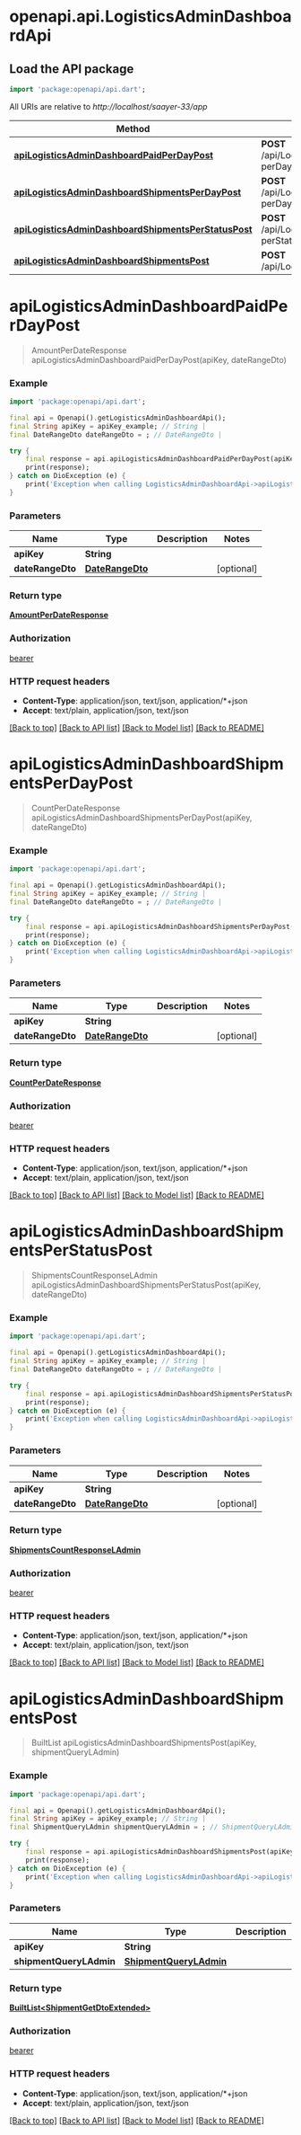 # openapi.api.LogisticsAdminDashboardApi

## Load the API package
```dart
import 'package:openapi/api.dart';
```

All URIs are relative to *http://localhost/saayer-33/app*

Method | HTTP request | Description
------------- | ------------- | -------------
[**apiLogisticsAdminDashboardPaidPerDayPost**](LogisticsAdminDashboardApi.md#apilogisticsadmindashboardpaidperdaypost) | **POST** /api/LogisticsAdminDashboard/paid-perDay | 
[**apiLogisticsAdminDashboardShipmentsPerDayPost**](LogisticsAdminDashboardApi.md#apilogisticsadmindashboardshipmentsperdaypost) | **POST** /api/LogisticsAdminDashboard/shipments-perDay | 
[**apiLogisticsAdminDashboardShipmentsPerStatusPost**](LogisticsAdminDashboardApi.md#apilogisticsadmindashboardshipmentsperstatuspost) | **POST** /api/LogisticsAdminDashboard/shipments-perStatus | 
[**apiLogisticsAdminDashboardShipmentsPost**](LogisticsAdminDashboardApi.md#apilogisticsadmindashboardshipmentspost) | **POST** /api/LogisticsAdminDashboard/shipments | 


# **apiLogisticsAdminDashboardPaidPerDayPost**
> AmountPerDateResponse apiLogisticsAdminDashboardPaidPerDayPost(apiKey, dateRangeDto)



### Example
```dart
import 'package:openapi/api.dart';

final api = Openapi().getLogisticsAdminDashboardApi();
final String apiKey = apiKey_example; // String | 
final DateRangeDto dateRangeDto = ; // DateRangeDto | 

try {
    final response = api.apiLogisticsAdminDashboardPaidPerDayPost(apiKey, dateRangeDto);
    print(response);
} catch on DioException (e) {
    print('Exception when calling LogisticsAdminDashboardApi->apiLogisticsAdminDashboardPaidPerDayPost: $e\n');
}
```

### Parameters

Name | Type | Description  | Notes
------------- | ------------- | ------------- | -------------
 **apiKey** | **String**|  | 
 **dateRangeDto** | [**DateRangeDto**](DateRangeDto.md)|  | [optional] 

### Return type

[**AmountPerDateResponse**](AmountPerDateResponse.md)

### Authorization

[bearer](../README.md#bearer)

### HTTP request headers

 - **Content-Type**: application/json, text/json, application/*+json
 - **Accept**: text/plain, application/json, text/json

[[Back to top]](#) [[Back to API list]](../README.md#documentation-for-api-endpoints) [[Back to Model list]](../README.md#documentation-for-models) [[Back to README]](../README.md)

# **apiLogisticsAdminDashboardShipmentsPerDayPost**
> CountPerDateResponse apiLogisticsAdminDashboardShipmentsPerDayPost(apiKey, dateRangeDto)



### Example
```dart
import 'package:openapi/api.dart';

final api = Openapi().getLogisticsAdminDashboardApi();
final String apiKey = apiKey_example; // String | 
final DateRangeDto dateRangeDto = ; // DateRangeDto | 

try {
    final response = api.apiLogisticsAdminDashboardShipmentsPerDayPost(apiKey, dateRangeDto);
    print(response);
} catch on DioException (e) {
    print('Exception when calling LogisticsAdminDashboardApi->apiLogisticsAdminDashboardShipmentsPerDayPost: $e\n');
}
```

### Parameters

Name | Type | Description  | Notes
------------- | ------------- | ------------- | -------------
 **apiKey** | **String**|  | 
 **dateRangeDto** | [**DateRangeDto**](DateRangeDto.md)|  | [optional] 

### Return type

[**CountPerDateResponse**](CountPerDateResponse.md)

### Authorization

[bearer](../README.md#bearer)

### HTTP request headers

 - **Content-Type**: application/json, text/json, application/*+json
 - **Accept**: text/plain, application/json, text/json

[[Back to top]](#) [[Back to API list]](../README.md#documentation-for-api-endpoints) [[Back to Model list]](../README.md#documentation-for-models) [[Back to README]](../README.md)

# **apiLogisticsAdminDashboardShipmentsPerStatusPost**
> ShipmentsCountResponseLAdmin apiLogisticsAdminDashboardShipmentsPerStatusPost(apiKey, dateRangeDto)



### Example
```dart
import 'package:openapi/api.dart';

final api = Openapi().getLogisticsAdminDashboardApi();
final String apiKey = apiKey_example; // String | 
final DateRangeDto dateRangeDto = ; // DateRangeDto | 

try {
    final response = api.apiLogisticsAdminDashboardShipmentsPerStatusPost(apiKey, dateRangeDto);
    print(response);
} catch on DioException (e) {
    print('Exception when calling LogisticsAdminDashboardApi->apiLogisticsAdminDashboardShipmentsPerStatusPost: $e\n');
}
```

### Parameters

Name | Type | Description  | Notes
------------- | ------------- | ------------- | -------------
 **apiKey** | **String**|  | 
 **dateRangeDto** | [**DateRangeDto**](DateRangeDto.md)|  | [optional] 

### Return type

[**ShipmentsCountResponseLAdmin**](ShipmentsCountResponseLAdmin.md)

### Authorization

[bearer](../README.md#bearer)

### HTTP request headers

 - **Content-Type**: application/json, text/json, application/*+json
 - **Accept**: text/plain, application/json, text/json

[[Back to top]](#) [[Back to API list]](../README.md#documentation-for-api-endpoints) [[Back to Model list]](../README.md#documentation-for-models) [[Back to README]](../README.md)

# **apiLogisticsAdminDashboardShipmentsPost**
> BuiltList<ShipmentGetDtoExtended> apiLogisticsAdminDashboardShipmentsPost(apiKey, shipmentQueryLAdmin)



### Example
```dart
import 'package:openapi/api.dart';

final api = Openapi().getLogisticsAdminDashboardApi();
final String apiKey = apiKey_example; // String | 
final ShipmentQueryLAdmin shipmentQueryLAdmin = ; // ShipmentQueryLAdmin | 

try {
    final response = api.apiLogisticsAdminDashboardShipmentsPost(apiKey, shipmentQueryLAdmin);
    print(response);
} catch on DioException (e) {
    print('Exception when calling LogisticsAdminDashboardApi->apiLogisticsAdminDashboardShipmentsPost: $e\n');
}
```

### Parameters

Name | Type | Description  | Notes
------------- | ------------- | ------------- | -------------
 **apiKey** | **String**|  | 
 **shipmentQueryLAdmin** | [**ShipmentQueryLAdmin**](ShipmentQueryLAdmin.md)|  | [optional] 

### Return type

[**BuiltList&lt;ShipmentGetDtoExtended&gt;**](ShipmentGetDtoExtended.md)

### Authorization

[bearer](../README.md#bearer)

### HTTP request headers

 - **Content-Type**: application/json, text/json, application/*+json
 - **Accept**: text/plain, application/json, text/json

[[Back to top]](#) [[Back to API list]](../README.md#documentation-for-api-endpoints) [[Back to Model list]](../README.md#documentation-for-models) [[Back to README]](../README.md)

